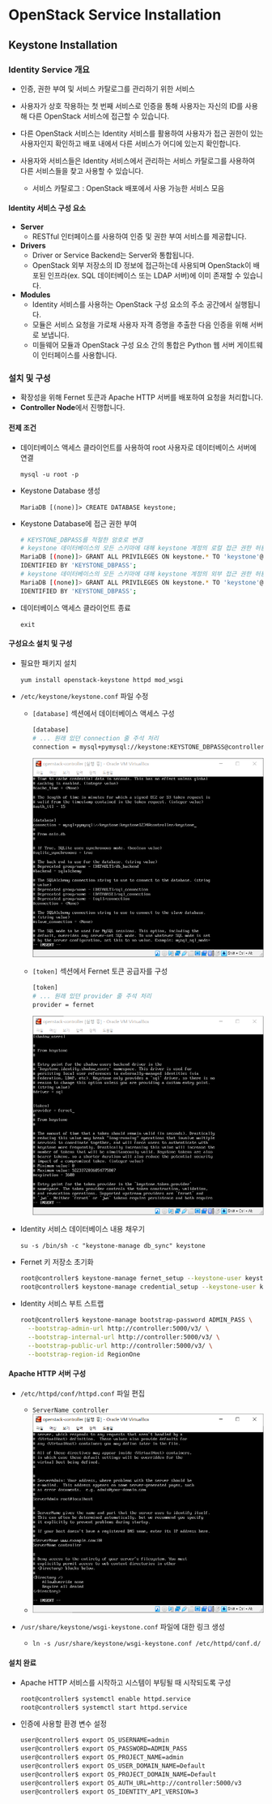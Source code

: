 # OpenStack Service Installation



## Keystone Installation

### Identity Service 개요

- 인증, 권한 부여 및 서비스 카탈로그를 관리하기 위한 서비스
- 사용자가 상호 작용하는 첫 번째 서비스로 인증을 통해 사용자는 자신의 ID를 사용해 다른 OpenStack 서비스에 접근할 수 있습니다.

- 다른 OpenStack 서비스는 Identity 서비스를 활용하여 사용자가 접근 권한이 있는 사용자인지 확인하고 배포 내에서 다른 서비스가 어디에 있는지 확인합니다.
- 사용자와 서비스들은 Identity 서비스에서 관리하는 서비스 카탈로그를 사용하여 다른 서비스들을 찾고 사용할 수 있습니다.
  - 서비스 카탈로그 : OpenStack 배포에서 사용 가능한 서비스 모음

#### Identity 서비스 구성 요소

- **Server**
  - RESTful 인터페이스를 사용하여 인증 및 권한 부여 서비스를 제공합니다.
- **Drivers**
  - Driver or Service Backend는 Server와 통합됩니다.
  - OpenStack 외부 저장소의 ID 정보에 접근하는데 사용되며 OpenStack이 배포된 인프라(ex. SQL 데이터베이스 또는 LDAP 서버)에 이미 존재할 수 있습니다.
- **Modules**
  - Identity 서비스를 사용하는 OpenStack 구성 요소의 주소 공간에서 실행됩니다.
  - 모듈은 서비스 요청을 가로채 사용자 자격 증명을 추출한 다음 인증을 위해 서버로 보냅니다.
  - 미들웨어 모듈과 OpenStack 구성 요소 간의 통합은 Python 웹 서버 게이트웨이 인터페이스를 사용합니다.



### 설치 및 구성

- 확장성을 위해 Fernet 토큰과 Apache HTTP 서버를 배포하여 요청을 처리합니다.
- **Controller Node**에서 진행합니다.

#### 전제 조건

- 데이터베이스 액세스 클라이언트를 사용하여 root 사용자로 데이터베이스 서버에 연결

  `mysql -u root -p`

- Keystone Database 생성

  `MariaDB [(none)]> CREATE DATABASE keystone;`

- Keystone Database에 접근 권한 부여

  ```bash
  # KEYSTONE_DBPASS를 적절한 암호로 변경
  # keystone 데이터베이스의 모든 스키마에 대해 keystone 계정의 로컬 접근 권한 허용
  MariaDB [(none)]> GRANT ALL PRIVILEGES ON keystone.* TO 'keystone'@'localhost' \
  IDENTIFIED BY 'KEYSTONE_DBPASS';
  # keystone 데이터베이스의 모든 스키마에 대해 keystone 계정의 외부 접근 권한 허용
  MariaDB [(none)]> GRANT ALL PRIVILEGES ON keystone.* TO 'keystone'@'%' \
  IDENTIFIED BY 'KEYSTONE_DBPASS';
  ```

- 데이터베이스 액세스 클라이언트 종료

  `exit`

#### 구성요소 설치 및 구성

- 필요한 패키지 설치

  `yum install openstack-keystone httpd mod_wsgi`

- `/etc/keystone/keystone.conf`  파일 수정

  - `[database]` 섹션에서 데이터베이스 액세스 구성

    ```bash
    [database]
    # ... 원래 있던 connection 줄 주석 처리
    connection = mysql+pymysql://keystone:KEYSTONE_DBPASS@controller/keystone
    ```

    ![image-20210604151253990](images/image-20210604151253990.png)

  - `[token]` 섹션에서 Fernet 토큰 공급자를 구성

    ```bash
    [token]
    # ... 원래 있던 provider 줄 주석 처리
    provider = fernet
    ```

    ![image-20210604151437726](images/image-20210604151437726.png)

- Identity 서비스 데이터베이스 내용 채우기

  `su -s /bin/sh -c "keystone-manage db_sync" keystone`

- Fernet 키 저장소 초기화

  ```sh
  root@controller$ keystone-manage fernet_setup --keystone-user keystone --keystone-group keystone	# 저장소 초기화
  root@controller$ keystone-manage credential_setup --keystone-user keystone --keystone-group keystone	# 암호화
  ```

- Identity 서비스 부트 스트랩

  ```sh
  root@controller$ keystone-manage bootstrap-password ADMIN_PASS \
  	--bootstrap-admin-url http://controller:5000/v3/ \
  	--bootstrap-internal-url http://controller:5000/v3/ \
  	--bootstrap-public-url http://controller:5000/v3/ \
  	--bootstrap-region-id RegionOne
  ```

#### Apache HTTP 서버 구성

- `/etc/httpd/conf/httpd.conf` 파일 편집
  - `ServerName controller`
  - <img src="images/image-20210604152742996.png" alt="image-20210604152742996" style="zoom:67%;" />

- `/usr/share/keystone/wsgi-keystone.conf` 파일에 대한 링크 생성
  - `ln -s /usr/share/keystone/wsgi-keystone.conf /etc/httpd/conf.d/`

#### 설치 완료

- Apache HTTP 서비스를 시작하고 시스템이 부팅될 때 시작되도록 구성

  ```sh
  root@controller$ systemctl enable httpd.service
  root@controller$ systemctl start httpd.service
  ```

- 인증에 사용할 환경 변수 설정

  ```sh
  user@controller$ export OS_USERNAME=admin
  user@controller$ export OS_PASSWORD=ADMIN_PASS
  user@controller$ export OS_PROJECT_NAME=admin
  user@controller$ export OS_USER_DOMAIN_NAME=Default
  user@controller$ export OS_PROJECT_DOMAIN_NAME=Default
  user@controller$ export OS_AUTH_URL=http://controller:5000/v3
  user@controller$ export OS_IDENTITY_API_VERSION=3
  ```

